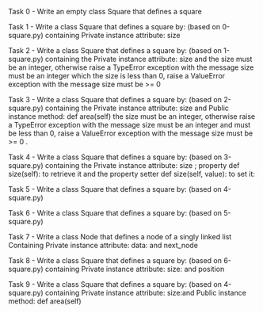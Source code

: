 Task 0 - Write an empty class Square that defines a square 

Task 1 - Write a class Square that defines a square by: (based on 0-square.py) containing Private instance attribute: size

Task 2 - Write a class Square that defines a square by: (based on 1-square.py) containing the Private instance attribute: size and the size must be an integer, otherwise raise a TypeError exception with the message size must be an integer which the size is less than 0, raise a ValueError exception with the message size must be >= 0

Task 3 - Write a class Square that defines a square by: (based on 2-square.py) containing the Private instance attribute: size and Public instance method: def area(self) the size must be an integer, otherwise raise a TypeError exception with the message size must be an integer and must be less than 0, raise a ValueError exception with the message size must be >= 0 .

Task 4 - Write a class Square that defines a square by: (based on 3-square.py) containing the Private instance attribute: size ; property def size(self): to retrieve it and the property setter def size(self, value): to set it:

Task 5 - Write a class Square that defines a square by: (based on 4-square.py)

Task 6 - Write a class Square that defines a square by: (based on 5-square.py)

Task 7 - Write a class Node that defines a node of a singly linked list Containing Private instance attribute: data: and  next_node 

Task 8 - Write a class Square that defines a square by: (based on 6-square.py) containing Private instance attribute: size: and position

Task 9 - Write a class Square that defines a square by: (based on 4-square.py) containing Private instance attribute: size:and Public instance method: def area(self)

